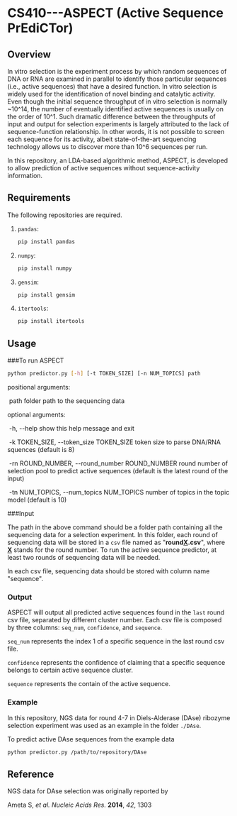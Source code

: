 # CS410---ASPECT (Active Sequence PrEdiCTor)

## Overview

In vitro selection is the experiment process by which random sequences of DNA or RNA are examined in parallel to identify those particular sequences (i.e., active sequences) that have a desired function. In vitro selection is widely used for the identification of novel binding and catalytic activity. Even though the initial sequence throughput of in vitro selection is normally ~10^14, the number of eventually identified active sequences is usually on the order of 10^1. Such dramatic difference between the throughputs of input and output for selection experiments is largely attributed to the lack of sequence-function relationship. In other words, it is not possible to screen each sequence for its activity, albeit state-of-the-art sequencing technology allows us to discover more than 10^6 sequences per run.

In this repository, an LDA-based algorithmic method, ASPECT, is developed to allow prediction of active sequences without sequence-activity information.

## Requirements

The following repositories are required.  

1. `pandas`:

   ```bash
   pip install pandas
   ```

2. `numpy`:

   ```bash
   pip install numpy
   ```

3. `gensim`:

   ```bash
   pip install gensim
   ```

4. `itertools`:

   ```bash
   pip install itertools
   ```

## Usage

###To run ASPECT

```bash
python predictor.py [-h] [-t TOKEN_SIZE] [-n NUM_TOPICS] path
```

positional arguments:

​	path         folder path to the sequencing data

optional arguments:

​	-h, --help		show this help message and exit

​	-k TOKEN_SIZE, --token_size TOKEN_SIZE		token size to parse DNA/RNA squences (default is 8)

​	-rn ROUND_NUMBER, --round_number ROUND_NUMBER            round number of selection pool to predict active sequences (default is the latest round of the input)

​	-tn NUM_TOPICS, --num_topics NUM_TOPICS		number of topics in the topic model (default is 10)

###Input

The path in the above command should be a folder path containing all the sequencing data for a selection experiment. In this folder, each round of sequencing data will be stored in a `csv` file named as "**round<u>X</u>.csv**", where **<u>X</u>** stands for the round number. To run the active sequence predictor, at least two rounds of sequencing data will be needed.

In each csv file, sequencing data should be stored with column name "sequence".

### Output

ASPECT will output all predicted active sequences found in the `last` round csv file, separated by different cluster number. Each csv file is composed by three columns: `seq_num`, `confidence`, and `sequence`.

`seq_num` represents the index 1 of a specific sequence in the last round csv file.

`confidence` represents the confidence of claiming that a specific sequence belongs to certain active sequence cluster.

`sequence` represents the contain of the active sequence.

### Example

In this repository, NGS data for round 4-7 in Diels-Alderase (DAse) ribozyme selection experiment was used as an example in the folder `./DAse`.

To predict active DAse sequences from the example data

```bash
python predictor.py /path/to/repository/DAse
```

## Reference

NGS data for DAse selection was originally reported by

Ameta S, *et al.* *Nucleic Acids Res.* **2014**, *42*, 1303 


